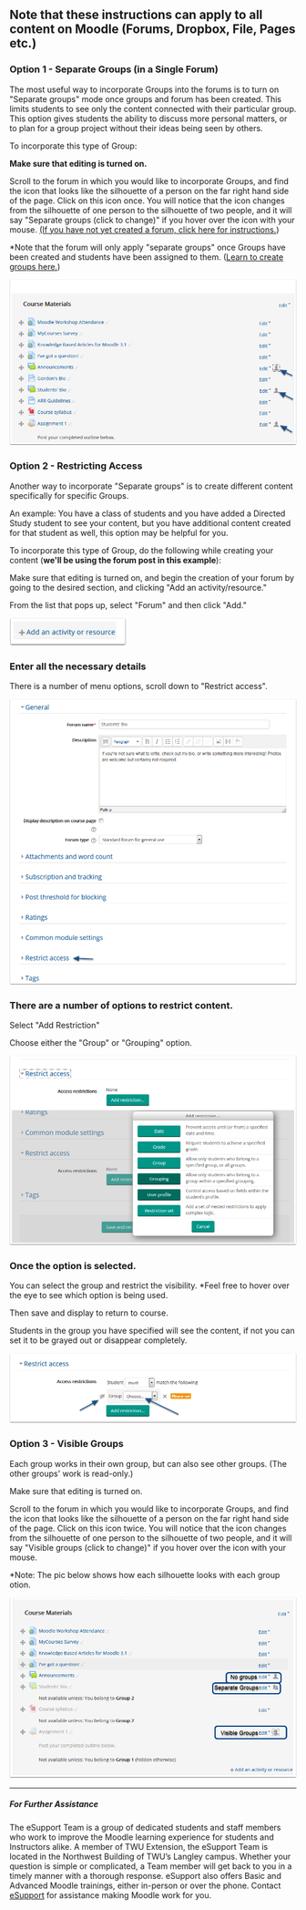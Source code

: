 ## Note that these instructions can apply to all content on Moodle \(Forums, Dropbox, File, Pages etc.\)

### Option 1 - Separate Groups \(in a Single Forum\)

The most useful way to incorporate Groups into the forums is to turn on "Separate groups" mode once groups and forum has been created. This limits students to see only the content connected with their particular group. This option gives students the ability to discuss more personal matters, or to plan for a group project without their ideas being seen by others.

To incorporate this type of Group:

**Make sure that editing is turned on.**

Scroll to the forum in which you would like to incorporate Groups, and find the icon that looks like the silhouette of a person on the far right hand side of the page. Click on this icon once. You will notice that the icon changes from the silhouette of one person to the silhouette of two people, and it will say "Separate groups \(click to change\)" if you hover over the icon with your mouse. [\(If you have not yet created a forum, click here for instructions.](https://trinitywestern.teamdynamix.com/TDClient/KB/ArticleDet?ID=23923)\)

\*Note that the forum will only apply "separate groups" once Groups have been created and students have been assigned to them. \([Learn to create groups here.](https://trinitywestern.teamdynamix.com/TDClient/KB/ArticleDet?ID=26495)\)

![](/assets/option-1---separate-groups--in-a-single-forum-.png)

### 

### Option 2 - Restricting Access

Another way to incorporate "Separate groups" is to create different content specifically for specific Groups.

An example: You have a class of students and you have added a Directed Study student to see your content, but you have additional content created for that student as well, this option may be helpful for you.

To incorporate this type of Group, do the following while creating your content \(**we'll be using the forum post in this example**\):

Make sure that editing is turned on, and begin the creation of your forum by going to the desired section, and clicking "Add an activity/resource."

From the list that pops up, select "Forum" and then click "Add."

![](/assets/option-2---restricting-access.png)

### 

### Enter all the necessary details

There is a number of menu options, scroll down to "Restrict access".

![](/assets/enter-all-the-necessary-details.png)

### 

### There are a number of options to restrict content.

Select "Add Restriction"

Choose either the "Group" or "Grouping" option.

![](/assets/there-are-a-number-of-options-to-restrict-content-.png)

### 

### Once the option is selected.

You can select the group and restrict the visibility. \*Feel free to hover over the eye to see which option is being used.

Then save and display to return to course.

Students in the group you have specified will see the content, if not you can set it to be grayed out or disappear completely.

![](/assets/once-the-option-is-selected.png)

### 

### Option 3 - Visible Groups

Each group works in their own group, but can also see other groups. \(The other groups' work is read-only.\)

Make sure that editing is turned on.

Scroll to the forum in which you would like to incorporate Groups, and find the icon that looks like the silhouette of a person on the far right hand side of the page. Click on this icon twice. You will notice that the icon changes from the silhouette of one person to the silhouette of two people, and it will say "Visible groups \(click to change\)" if you hover over the icon with your mouse.

\*Note: The pic below shows how each silhouette looks with each group otion.

![](/assets/option-3---visible-groups.png)

---

##### For Further Assistance

The eSupport Team is a group of dedicated students and staff members who work to improve the Moodle learning experience for students and Instructors alike. A member of TWU Extension, the eSupport Team is located in the Northwest Building of TWU’s Langley campus. Whether your question is simple or complicated, a Team member will get back to you in a timely manner with a thorough response. eSupport also offers Basic and Advanced Moodle trainings, either in-person or over the phone. Contact [eSupport](https://trinitywestern.teamdynamix.com/TDClient/Requests/ServiceDet?ID=16141) for assistance making Moodle work for you.

